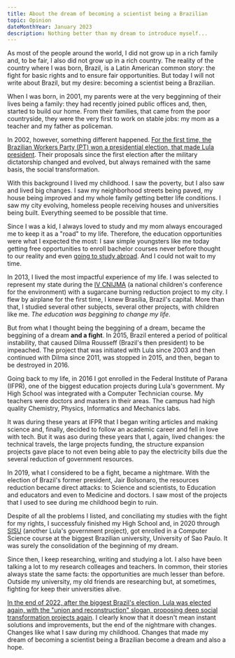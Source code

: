 ```yaml
---
title: About the dream of becoming a scientist being a Brazilian
topic: Opinion
dateMonthYear: January 2023
description: Nothing better than my dream to introduce myself...
---
```


As most of the people around the world, I did not grow up in a rich family and, to be fair, I also did not grow up in a rich country. The reality of the country where I was born, Brazil, is a Latin American common story: the fight for basic rights and to ensure fair opportunities. But today I will not write about Brazil, but my desire: becoming a scientist being a Brazilian.

When I was born, in 2001, my parents were at the very begginning of their lives being a family: they had recently joined public offices and, then, started to build our home. From their families, that came from the poor countryside, they were the very first to work on stable jobs: my mom as a teacher and my father as policeman.

In 2002, however, something different happened. [For the first time, the Brazilian Workers Party (PT) won a presidential election, that made Lula president](https://pt.wikipedia.org/wiki/Elei%C3%A7%C3%A3o_presidencial_no_Brasil_em_2002). Their proposals since the first election after the military dictatorship changed and evolved, but always remained with the same basis, the social transformation.

With this background I lived my childhood. I saw the poverty, but I also saw and lived big changes. I saw my neighborhood streets being paved, my house being improved and my whole family getting better life conditions. I saw my city evolving, homeless people receiving houses and universities being built. Everything seemed to be possible that time.

Since I was a kid, I always loved to study and my mom always encouraged me to keep it as a "road" to my life. Therefore, the education opportunities were what I expected the most: I saw simple youngsters like me today getting free opportunities to enroll bachelor courses never before thought to our reality and even [going to study abroad](https://pt.wikipedia.org/wiki/Ci%C3%AAncia_sem_Fronteiras). And I could not wait to my time.

In 2013, I lived the most impactful experience of my life. I was selected to represent my state during the [IV CNIJMA](https://www.icmbio.gov.br/educacaoambiental/destaques/73-iv-conferencia-nacional-infantojuvenil-pelo-meio-ambiente-cnijma.html) (a national children's conference for the environment) with a sugarcane burning reduction project to my city. I flew by airplane for the first time, I knew Brasília, Brazil's capital. More than that, I studied several other subjects, several other projects, with children like me. *The education was beggining to change my life*.

But from what I thought being the beggining of a dream, became the beggining of a dream **and a fight**. In 2015, Brazil entered a period of political instability, that caused Dilma Rousseff (Brazil's then president) to be impeached. The project that was initiated with Lula since 2003 and then continued with Dilma since 2011, was stopped in 2015, and then, began to be destroyed in 2016.

Going back to my life, in 2016 I got enrolled in the Federal Institute of Parana (IFPR), one of the biggest education projects during Lula's government. My High School was integrated with a Computer Technician course. My teachers were doctors and masters in their areas. The campus had high quality Chemistry, Physics, Informatics and Mechanics labs.

It was during these years at IFPR that I began writing articles and making science and, finally, decided to follow an academic career and fell in love with tech. But it was aso during these years that I, again, lived changes: the technical travels, the large projects funding, the structure expansion projects gave place to not even being able to pay the electricity bills due the several reduction of government resources.

In 2019, what I considered to be a fight, became a nightmare. With the election of Brazil's former president, Jair Bolsonaro, the resources reduction became direct attacks: to Science and scientists, to Education and educators and even to Medicine and doctors. I saw most of the projects that I used to see during me childhood begin to ruin.

Despite of all the problems I Iisted, and conciliating my studies with the fight for my rights, I successfuly finished my High School and, in 2020 through [SISU](https://pt.wikipedia.org/wiki/Sistema_de_Sele%C3%A7%C3%A3o_Unificada) (another Lula's government project), got enrolled in a Computer Science course at the biggest Brazilian university, University of Sao Paulo. It was surely the consolidation of the beginning of my dream.

Since then, I keep researching, writing and studying a lot. I also have been talking a lot to my research colleages and teachers. In common, their stories always state the same facts: the opportunities are much lesser than before. Outside my university, my old friends are researching but, at sometimes, fighting for keep their universities alive.

[In the end of 2022, after the biggest Brazil's election, Lula was elected again, with the "union and reconstruction" slogan, proposing deep social transformation projects again](https://pt.wikipedia.org/wiki/Elei%C3%A7%C3%A3o_presidencial_no_Brasil_em_2022). I clearly know that it doesn't mean instant solutions and improvements, but the end of the nightmare with changes. Changes like what I saw during my childhood. Changes that made  my dream of becoming a scientist being a Brazilian become a dream and also a hope.
